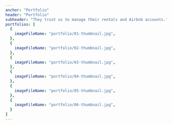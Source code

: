 ```yaml
---
anchor: "Portfolio"
header: "Portfolio"
subheader: "They trust us to manage their rentals and Airbnb accounts."
portfolios: [
  {
    imageFileName: "portfolio/01-thumbnail.jpg",
  },
  {
    imageFileName: "portfolio/02-thumbnail.jpg",
  },
  {
    imageFileName: "portfolio/03-thumbnail.jpg",
  },
  {
    imageFileName: "portfolio/04-thumbnail.jpg",
  },
  {
    imageFileName: "portfolio/05-thumbnail.jpg",
  },
  {
    imageFileName: "portfolio/06-thumbnail.jpg",
  }
]
---
```

